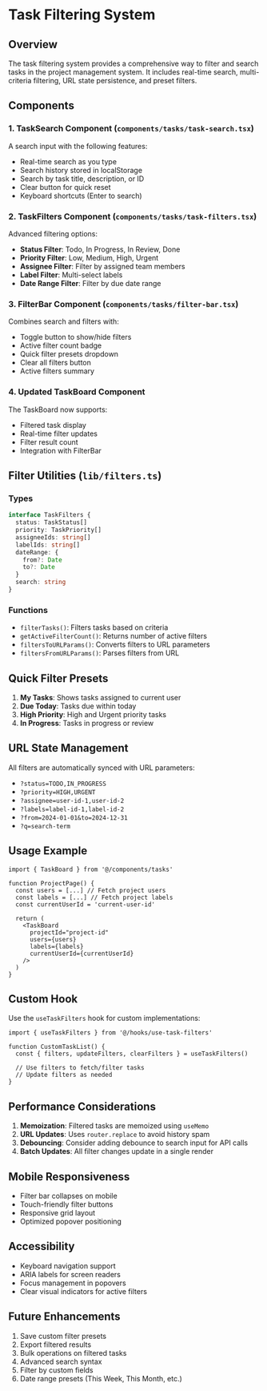 # Task Filtering System

## Overview

The task filtering system provides a comprehensive way to filter and search tasks in the project management system. It includes real-time search, multi-criteria filtering, URL state persistence, and preset filters.

## Components

### 1. TaskSearch Component (`components/tasks/task-search.tsx`)

A search input with the following features:
- Real-time search as you type
- Search history stored in localStorage
- Search by task title, description, or ID
- Clear button for quick reset
- Keyboard shortcuts (Enter to search)

### 2. TaskFilters Component (`components/tasks/task-filters.tsx`)

Advanced filtering options:
- **Status Filter**: Todo, In Progress, In Review, Done
- **Priority Filter**: Low, Medium, High, Urgent
- **Assignee Filter**: Filter by assigned team members
- **Label Filter**: Multi-select labels
- **Date Range Filter**: Filter by due date range

### 3. FilterBar Component (`components/tasks/filter-bar.tsx`)

Combines search and filters with:
- Toggle button to show/hide filters
- Active filter count badge
- Quick filter presets dropdown
- Clear all filters button
- Active filters summary

### 4. Updated TaskBoard Component

The TaskBoard now supports:
- Filtered task display
- Real-time filter updates
- Filter result count
- Integration with FilterBar

## Filter Utilities (`lib/filters.ts`)

### Types

```typescript
interface TaskFilters {
  status: TaskStatus[]
  priority: TaskPriority[]
  assigneeIds: string[]
  labelIds: string[]
  dateRange: {
    from?: Date
    to?: Date
  }
  search: string
}
```

### Functions

- `filterTasks()`: Filters tasks based on criteria
- `getActiveFilterCount()`: Returns number of active filters
- `filtersToURLParams()`: Converts filters to URL parameters
- `filtersFromURLParams()`: Parses filters from URL

## Quick Filter Presets

1. **My Tasks**: Shows tasks assigned to current user
2. **Due Today**: Tasks due within today
3. **High Priority**: High and Urgent priority tasks
4. **In Progress**: Tasks in progress or review

## URL State Management

All filters are automatically synced with URL parameters:
- `?status=TODO,IN_PROGRESS`
- `?priority=HIGH,URGENT`
- `?assignee=user-id-1,user-id-2`
- `?labels=label-id-1,label-id-2`
- `?from=2024-01-01&to=2024-12-31`
- `?q=search-term`

## Usage Example

```tsx
import { TaskBoard } from '@/components/tasks'

function ProjectPage() {
  const users = [...] // Fetch project users
  const labels = [...] // Fetch project labels
  const currentUserId = 'current-user-id'

  return (
    <TaskBoard
      projectId="project-id"
      users={users}
      labels={labels}
      currentUserId={currentUserId}
    />
  )
}
```

## Custom Hook

Use the `useTaskFilters` hook for custom implementations:

```tsx
import { useTaskFilters } from '@/hooks/use-task-filters'

function CustomTaskList() {
  const { filters, updateFilters, clearFilters } = useTaskFilters()
  
  // Use filters to fetch/filter tasks
  // Update filters as needed
}
```

## Performance Considerations

1. **Memoization**: Filtered tasks are memoized using `useMemo`
2. **URL Updates**: Uses `router.replace` to avoid history spam
3. **Debouncing**: Consider adding debounce to search input for API calls
4. **Batch Updates**: All filter changes update in a single render

## Mobile Responsiveness

- Filter bar collapses on mobile
- Touch-friendly filter buttons
- Responsive grid layout
- Optimized popover positioning

## Accessibility

- Keyboard navigation support
- ARIA labels for screen readers
- Focus management in popovers
- Clear visual indicators for active filters

## Future Enhancements

1. Save custom filter presets
2. Export filtered results
3. Bulk operations on filtered tasks
4. Advanced search syntax
5. Filter by custom fields
6. Date range presets (This Week, This Month, etc.)